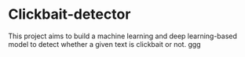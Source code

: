 # Clickbait-detector
This project aims to build a machine learning and deep learning-based model to detect whether a given text is clickbait or not.
ggg